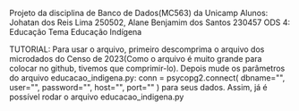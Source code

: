 Projeto da disciplina de Banco de Dados(MC563) da Unicamp
Alunos: Johatan dos Reis Lima 250502,  Alane Benjamim dos Santos 230457
ODS 4: Educação
Tema Educação Indígena

TUTORIAL: Para usar o arquivo, primeiro descomprima o arquivo dos microdados do Censo de 2023(Como o arquivo é muito grande para colocar no github, tivemos que comprimir-lo). Depois mude os parâmetros do arquivo educacao_indigena.py:
conn = psycopg2.connect(
    dbname="",
    user="",
    password="",
    host="",
    port=""
)
para seus dados. Assim, já é possível rodar o arquivo educacao_indigena.py
